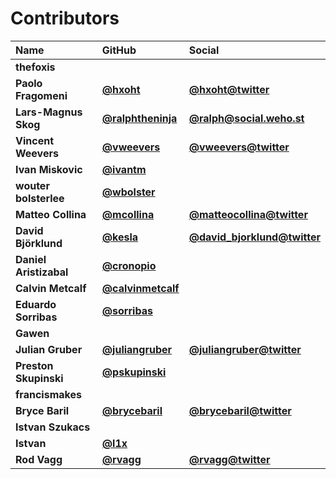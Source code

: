 # Contributors

| Name                   | GitHub                                                 | Social                                                              |
| :--------------------- | :----------------------------------------------------- | :------------------------------------------------------------------ |
| **thefoxis**           |                                                        |                                                                     |
| **Paolo Fragomeni**    | [**@hxoht**](https://github.com/hxoht)                 | [**@hxoht@twitter**](https://twitter.com/hxoht)                     |
| **Lars-Magnus Skog**   | [**@ralphtheninja**](https://github.com/ralphtheninja) | [**@ralph@social.weho.st**](https://social.weho.st/@ralph)          |
| **Vincent Weevers**    | [**@vweevers**](https://github.com/vweevers)           | [**@vweevers@twitter**](https://twitter.com/vweevers)               |
| **Ivan Miskovic**      | [**@ivantm**](https://github.com/ivantm)               |                                                                     |
| **wouter bolsterlee**  | [**@wbolster**](https://github.com/wbolster)           |                                                                     |
| **Matteo Collina**     | [**@mcollina**](https://github.com/mcollina)           | [**@matteocollina@twitter**](https://twitter.com/matteocollina)     |
| **David Björklund**    | [**@kesla**](https://github.com/kesla)                 | [**@david_bjorklund@twitter**](https://twitter.com/david_bjorklund) |
| **Daniel Aristizabal** | [**@cronopio**](https://github.com/cronopio)           |                                                                     |
| **Calvin Metcalf**     | [**@calvinmetcalf**](https://github.com/calvinmetcalf) |                                                                     |
| **Eduardo Sorribas**   | [**@sorribas**](https://github.com/sorribas)           |                                                                     |
| **Gawen**              |                                                        |                                                                     |
| **Julian Gruber**      | [**@juliangruber**](https://github.com/juliangruber)   | [**@juliangruber@twitter**](https://twitter.com/juliangruber)       |
| **Preston Skupinski**  | [**@pskupinski**](https://github.com/pskupinski)       |                                                                     |
| **francismakes**       |                                                        |                                                                     |
| **Bryce Baril**        | [**@brycebaril**](https://github.com/brycebaril)       | [**@brycebaril@twitter**](https://twitter.com/brycebaril)           |
| **Istvan Szukacs**     |                                                        |                                                                     |
| **Istvan**             | [**@l1x**](https://github.com/l1x)                     |                                                                     |
| **Rod Vagg**           | [**@rvagg**](https://github.com/rvagg)                 | [**@rvagg@twitter**](https://twitter.com/rvagg)                     |
